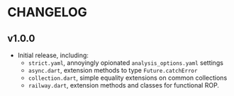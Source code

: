 # CHANGELOG

## v1.0.0

- Initial release, including:
  - `strict.yaml`, annoyingly opionated `analysis_options.yaml` settings
  - `async.dart`, extension methods to type `Future.catchError`
  - `collection.dart`, simple equality extensions on common collections
  - `railway.dart`, extension methods and classes for functional ROP.
